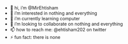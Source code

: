 - 👋 hi, i’m @MirEhtisham
- 👀 i’m interested in nothing and everything
- 🌱 i’m currently learning computer
- 💞️ i’m looking to collaborate on nothing and everything
- 📫 how to reach me: @ehtisham202 on twitter
- ⚡ fun fact: there is none

<!---
MirEhtisham/MirEhtisham is a ✨ special ✨ repository because its `README.md` (this file) appears on your GitHub profile.
You can click the Preview link to take a look at your changes.
--->
